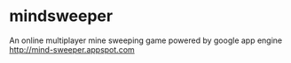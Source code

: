 mindsweeper
===========

An online multiplayer mine sweeping game powered by google app engine
http://mind-sweeper.appspot.com
